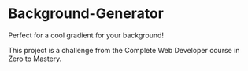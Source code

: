 # Background-Generator
Perfect for a cool gradient for your background!

This project is a challenge from the Complete Web Developer course in Zero to Mastery.
